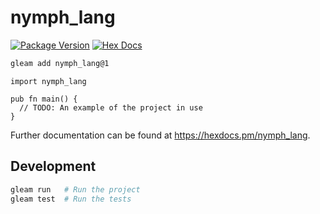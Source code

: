 # nymph_lang

[![Package Version](https://img.shields.io/hexpm/v/nymph_lang)](https://hex.pm/packages/nymph_lang)
[![Hex Docs](https://img.shields.io/badge/hex-docs-ffaff3)](https://hexdocs.pm/nymph_lang/)

```sh
gleam add nymph_lang@1
```
```gleam
import nymph_lang

pub fn main() {
  // TODO: An example of the project in use
}
```

Further documentation can be found at <https://hexdocs.pm/nymph_lang>.

## Development

```sh
gleam run   # Run the project
gleam test  # Run the tests
```
